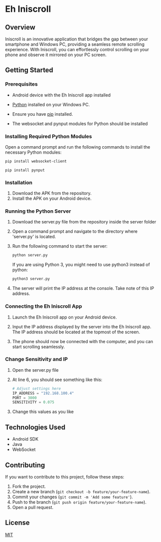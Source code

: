 # Eh Iniscroll

## Overview

Iniscroll is an innovative application that bridges the gap between your smartphone and Windows PC, providing a seamless remote scrolling experience. With Iniscroll, you can effortlessly control scrolling on your phone and observe it mirrored on your PC screen.

## Getting Started

### Prerequisites

- Android device with the Eh Iniscroll app installed

- [Python](https://www.python.org/downloads/) installed on your Windows PC.

- Ensure you have [pip](https://pip.pypa.io/en/stable/installation/) installed.

- The websocket and pynput modules for Python should be installed

### Installing Required Python Modules

Open a command prompt and run the following commands to install the necessary Python modules:

```bash
pip install websocket-client
```
    pip install pynput

### Installation

1. Download the APK from the repository.
2. Install the APK on your Android device.

### Running the Python Server
1. Download the server.py file from the repository inside the server folder

2. Open a command prompt and navigate to the directory where 'server.py' is located.

3. Run the following command to start the server:
    ```bash
    python server.py 
    ```
    If you are using Python 3, you might need to use python3 instead of python:
    ```bash
    python3 server.py 
    ```
4. The server will print the IP address at the console. Take note of this IP address.

### Connecting the Eh Iniscroll App
1. Launch the Eh Iniscroll app on your Android device.

2. Input the IP address displayed by the server into the Eh Iniscroll app. The IP address should be located at the topmost of the screen.

3. The phone should now be connected with the computer, and you can start scrolling seamlessly.



### Change Sensitivity and IP


1. Open the server.py file

2. At line 6, you should see something like this: 

    ```python
    # Adjust settings here
    IP_ADDRESS = "192.168.100.4"
    PORT = 3000
    SENSITIVITY = 0.075

3. Change this values as you like

## Technologies Used

- Android SDK
- Java 
- WebSocket 

## Contributing

If you want to contribute to this project, follow these steps:

1. Fork the project.
2. Create a new branch (`git checkout -b feature/your-feature-name`).
3. Commit your changes (`git commit -m 'Add some feature'`).
4. Push to the branch (`git push origin feature/your-feature-name`).
5. Open a pull request.

## License

[MIT](https://choosealicense.com/licenses/mit/)
